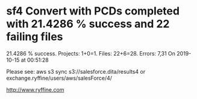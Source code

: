 # sf4 Convert with PCDs completed with 21.4286 % success and 22 failing files

21.4286 % success. Projects: 1+0=1.  Files: 22+6=28. Errors: 7,31  On 2019-10-15 at 00:51:28



Please see: aws s3 sync s3://salesforce.dita/results4 or exchange.ryffine/users/aws/salesForce/4/

http://www.ryffine.com
